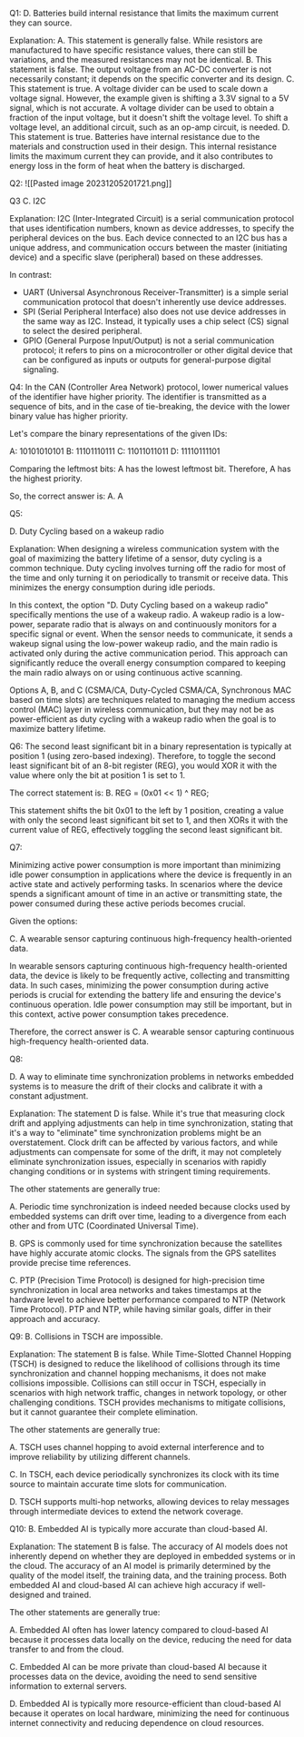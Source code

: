 

Q1:
D. Batteries build internal resistance that limits the maximum current they can source.

Explanation: A. This statement is generally false. While resistors are manufactured to have specific resistance values, there can still be variations, and the measured resistances may not be identical. B. This statement is false. The output voltage from an AC-DC converter is not necessarily constant; it depends on the specific converter and its design. C. This statement is true. A voltage divider can be used to scale down a voltage signal. However, the example given is shifting a 3.3V signal to a 5V signal, which is not accurate. A voltage divider can be used to obtain a fraction of the input voltage, but it doesn't shift the voltage level. To shift a voltage level, an additional circuit, such as an op-amp circuit, is needed. D. This statement is true. Batteries have internal resistance due to the materials and construction used in their design. This internal resistance limits the maximum current they can provide, and it also contributes to energy loss in the form of heat when the battery is discharged.

Q2:
![[Pasted image 20231205201721.png]]

Q3
C. I2C

Explanation: I2C (Inter-Integrated Circuit) is a serial communication protocol that uses identification numbers, known as device addresses, to specify the peripheral devices on the bus. Each device connected to an I2C bus has a unique address, and communication occurs between the master (initiating device) and a specific slave (peripheral) based on these addresses.

In contrast:

- UART (Universal Asynchronous Receiver-Transmitter) is a simple serial communication protocol that doesn't inherently use device addresses.
- SPI (Serial Peripheral Interface) also does not use device addresses in the same way as I2C. Instead, it typically uses a chip select (CS) signal to select the desired peripheral.
- GPIO (General Purpose Input/Output) is not a serial communication protocol; it refers to pins on a microcontroller or other digital device that can be configured as inputs or outputs for general-purpose digital signaling.


Q4:
In the CAN (Controller Area Network) protocol, lower numerical values of the identifier have higher priority. The identifier is transmitted as a sequence of bits, and in the case of tie-breaking, the device with the lower binary value has higher priority.

Let's compare the binary representations of the given IDs:

A: 10101010101 B: 11101110111 C: 11011011011 D: 11110111101

Comparing the leftmost bits: A has the lowest leftmost bit. Therefore, A has the highest priority.

So, the correct answer is: A. A

Q5:
  
D. Duty Cycling based on a wakeup radio

Explanation: When designing a wireless communication system with the goal of maximizing the battery lifetime of a sensor, duty cycling is a common technique. Duty cycling involves turning off the radio for most of the time and only turning it on periodically to transmit or receive data. This minimizes the energy consumption during idle periods.

In this context, the option "D. Duty Cycling based on a wakeup radio" specifically mentions the use of a wakeup radio. A wakeup radio is a low-power, separate radio that is always on and continuously monitors for a specific signal or event. When the sensor needs to communicate, it sends a wakeup signal using the low-power wakeup radio, and the main radio is activated only during the active communication period. This approach can significantly reduce the overall energy consumption compared to keeping the main radio always on or using continuous active scanning.

Options A, B, and C (CSMA/CA, Duty-Cycled CSMA/CA, Synchronous MAC based on time slots) are techniques related to managing the medium access control (MAC) layer in wireless communication, but they may not be as power-efficient as duty cycling with a wakeup radio when the goal is to maximize battery lifetime.

Q6:
The second least significant bit in a binary representation is typically at position 1 (using zero-based indexing). Therefore, to toggle the second least significant bit of an 8-bit register (REG), you would XOR it with the value where only the bit at position 1 is set to 1.

The correct statement is: B. REG = (0x01 << 1) ^ REG;

This statement shifts the bit 0x01 to the left by 1 position, creating a value with only the second least significant bit set to 1, and then XORs it with the current value of REG, effectively toggling the second least significant bit.

Q7:
  
Minimizing active power consumption is more important than minimizing idle power consumption in applications where the device is frequently in an active state and actively performing tasks. In scenarios where the device spends a significant amount of time in an active or transmitting state, the power consumed during these active periods becomes crucial.

Given the options:

C. A wearable sensor capturing continuous high-frequency health-oriented data.

In wearable sensors capturing continuous high-frequency health-oriented data, the device is likely to be frequently active, collecting and transmitting data. In such cases, minimizing the power consumption during active periods is crucial for extending the battery life and ensuring the device's continuous operation. Idle power consumption may still be important, but in this context, active power consumption takes precedence.

Therefore, the correct answer is C. A wearable sensor capturing continuous high-frequency health-oriented data.

Q8:
  
D. A way to eliminate time synchronization problems in networks embedded systems is to measure the drift of their clocks and calibrate it with a constant adjustment.

Explanation: The statement D is false. While it's true that measuring clock drift and applying adjustments can help in time synchronization, stating that it's a way to "eliminate" time synchronization problems might be an overstatement. Clock drift can be affected by various factors, and while adjustments can compensate for some of the drift, it may not completely eliminate synchronization issues, especially in scenarios with rapidly changing conditions or in systems with stringent timing requirements.

The other statements are generally true:

A. Periodic time synchronization is indeed needed because clocks used by embedded systems can drift over time, leading to a divergence from each other and from UTC (Coordinated Universal Time).

B. GPS is commonly used for time synchronization because the satellites have highly accurate atomic clocks. The signals from the GPS satellites provide precise time references.

C. PTP (Precision Time Protocol) is designed for high-precision time synchronization in local area networks and takes timestamps at the hardware level to achieve better performance compared to NTP (Network Time Protocol). PTP and NTP, while having similar goals, differ in their approach and accuracy.

Q9:
B. Collisions in TSCH are impossible.

Explanation: The statement B is false. While Time-Slotted Channel Hopping (TSCH) is designed to reduce the likelihood of collisions through its time synchronization and channel hopping mechanisms, it does not make collisions impossible. Collisions can still occur in TSCH, especially in scenarios with high network traffic, changes in network topology, or other challenging conditions. TSCH provides mechanisms to mitigate collisions, but it cannot guarantee their complete elimination.

The other statements are generally true:

A. TSCH uses channel hopping to avoid external interference and to improve reliability by utilizing different channels.

C. In TSCH, each device periodically synchronizes its clock with its time source to maintain accurate time slots for communication.

D. TSCH supports multi-hop networks, allowing devices to relay messages through intermediate devices to extend the network coverage.

Q10:
B. Embedded AI is typically more accurate than cloud-based AI.

Explanation: The statement B is false. The accuracy of AI models does not inherently depend on whether they are deployed in embedded systems or in the cloud. The accuracy of an AI model is primarily determined by the quality of the model itself, the training data, and the training process. Both embedded AI and cloud-based AI can achieve high accuracy if well-designed and trained.

The other statements are generally true:

A. Embedded AI often has lower latency compared to cloud-based AI because it processes data locally on the device, reducing the need for data transfer to and from the cloud.

C. Embedded AI can be more private than cloud-based AI because it processes data on the device, avoiding the need to send sensitive information to external servers.

D. Embedded AI is typically more resource-efficient than cloud-based AI because it operates on local hardware, minimizing the need for continuous internet connectivity and reducing dependence on cloud resources.